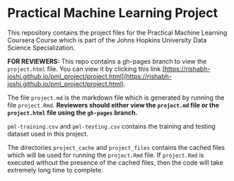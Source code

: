 # Practical Machine Learning Project

This repository contains the project files for the Practical Machine Learning Coursera Course which is part of the Johns Hopkins University Data Science Specialization.

**FOR REVIEWERS:** This repo contains a gh-pages branch to view the `project.html` file. You can view it by clicking this link [https://rishabh-joshi.github.io/pml_project/project.html](https://rishabh-joshi.github.io/pml_project/project.html).

The file `project.md` is the markdown file which is generated by running the file `project.Rmd`. **Reviewers should either view the `project.md` file or the `project.html` file using the `gh-pages` branch.**

`pml-training.csv` and `pml-testing.csv` contains the training and testing dataset used in this project.

The directories `project_cache` and `project_files` contains the cached files which will be used for running the `project.Rmd` file. If `project.Rmd` is executed without the presence of the cached files, then the code will take extremely long time to complete.